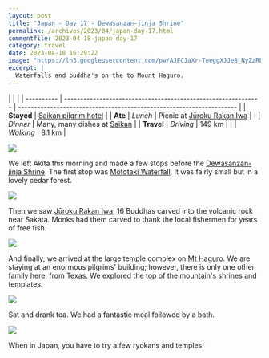 ```yaml
---
layout: post
title: "Japan - Day 17 - Dewasanzan-jinja Shrine"
permalink: /archives/2023/04/japan-day-17.html
commentfile: 2023-04-18-japan-day-17
category: travel
date: 2023-04-18 16:29:22
image: "https://lh3.googleusercontent.com/pw/AJFCJaXr-TeeggXJJe8_NyZzREwVmTvMUCh196eF697-R7EgKPUdgsIy5_eP3uef-0xDD6jOZetp6nFP18PTbw7bmnmS-6HzIcv_2AmssdZzjSk7SErfteHD=w1920-h1080"
excerpt: |
  Waterfalls and buddha's on the to Mount Haguro.
---
```


|            |                                                               |
| ---------- | ------------------------------------------------------------- | -------------------------------------------------------------------- |
| **Stayed** | [Saikan pilgrim hotel](https://goo.gl/maps/Ld1Zf7xEGkbPSVxT7) |
| **Ate**    | _Lunch_                                                       | Picnic at [Jūroku Rakan Iwa](https://goo.gl/maps/g6AWN6efwZJobqAQ9)  |
|            | _Dinner_                                                      | Many, many dishes at [Saikan](https://goo.gl/maps/Ld1Zf7xEGkbPSVxT7) |
| **Travel** | _Driving_                                                     | 149 km                                                               |
|            | _Walking_                                                     | 8.1 km                                                               |

  <a href="https://lh3.googleusercontent.com/UoeM8MMwh_36J3XoeL7jHwq9ns_wjdBlHGAfH6CkwD-7gxb2i7JwZe6vI_HtAlc5bshgXkYPSn1xLkRQZbmRSvYwegheLvI4VtFg5HSn-BQNjo-_AEKOwQArJgyCo1EX-YPk5Y6cSS0=w1920-h1080" target="_blank">
    <img src="https://lh3.googleusercontent.com/UoeM8MMwh_36J3XoeL7jHwq9ns_wjdBlHGAfH6CkwD-7gxb2i7JwZe6vI_HtAlc5bshgXkYPSn1xLkRQZbmRSvYwegheLvI4VtFg5HSn-BQNjo-_AEKOwQArJgyCo1EX-YPk5Y6cSS0=h480" />
  </a>

We left Akita this morning and made a few stops before the [Dewasanzan-jinja Shrine](https://goo.gl/maps/wRUvv2zkGBQHT7bp8). The first stop was [Mototaki Waterfall](https://goo.gl/maps/dn5T3u299iafNxob6). It was fairly small but in a lovely cedar forest.

  <a href="https://lh3.googleusercontent.com/SrZSWtC8w9kk-Vut-m8RYlWloerl4bOnMLm4cxkEYKPV42CYzt6fCSzl9GXfBZlffpGZpgabdy14ESCUw1JViyOVC7Mu7QC7Mzdn3266BqsDUjEW2-BRxTb4Am3ZI4qlwcPkgoKwAHg=w1920-h1080" target="_blank">
    <img src="https://lh3.googleusercontent.com/SrZSWtC8w9kk-Vut-m8RYlWloerl4bOnMLm4cxkEYKPV42CYzt6fCSzl9GXfBZlffpGZpgabdy14ESCUw1JViyOVC7Mu7QC7Mzdn3266BqsDUjEW2-BRxTb4Am3ZI4qlwcPkgoKwAHg=h480" />
  </a>

Then we saw [Jūroku Rakan Iwa](https://goo.gl/maps/wcGJxqiMBopxa2rv8), 16 Buddhas carved into the volcanic rock near Sakata. Monks had them carved to thank the local fishermen for years of free fish.

  <a href="https://lh3.googleusercontent.com/Q0cfqhEKla7KeUa3Y3ksoebJltHOoYqcDxcQafemNUU-kwvidwOoYtggV-74tV-mlcD84B0UL_QrHQdNxkVQVDVwUEZaRZc12zJ4lHypDq8MRz2nzk0x-EV6LjaK0UJc2PxiszHrXJk=w1920-h1080" target="_blank">
    <img src="https://lh3.googleusercontent.com/Q0cfqhEKla7KeUa3Y3ksoebJltHOoYqcDxcQafemNUU-kwvidwOoYtggV-74tV-mlcD84B0UL_QrHQdNxkVQVDVwUEZaRZc12zJ4lHypDq8MRz2nzk0x-EV6LjaK0UJc2PxiszHrXJk=h480" />
  </a>

And finally, we arrived at the large temple complex on [Mt Haguro](https://goo.gl/maps/34rEYrgeWWRwnTG38). We are staying at an enormous pilgrims' building; however, there is only one other family here, from Texas. We explored the top of the mountain's shrines and templates.

  <a href="https://lh3.googleusercontent.com/G0p3HEp4mBW6i2ZTQivrgKl06gJG01seL26LFTqd1E5w0OmW8zLVqpL_W1FN0XR1CvpADXyw-IEoXYqndHoupakrwwJXVVTyI4KjWGFsjq2dqBMjZ9M-b56J_f8cxCgEUEoUruOAKJQ=w1920-h1080" target="_blank">
    <img src="https://lh3.googleusercontent.com/G0p3HEp4mBW6i2ZTQivrgKl06gJG01seL26LFTqd1E5w0OmW8zLVqpL_W1FN0XR1CvpADXyw-IEoXYqndHoupakrwwJXVVTyI4KjWGFsjq2dqBMjZ9M-b56J_f8cxCgEUEoUruOAKJQ=h480" />
  </a>

Sat and drank tea. We had a fantastic meal followed by a bath.

  <a href="https://lh3.googleusercontent.com/YAftVFgc-b9loIVs4uQRsK5nnHP4cUIE77rq0lBISA_F719WGEk5Do50p-X9MMxov0vRaTTaut79l_cJB2ceBKBJrllcV_7JXN9TOoSN3M2SYrlM72aCfcp3Av5-cTTaz7CFAbHyLzg=w1920-h1080" target="_blank">
    <img src="https://lh3.googleusercontent.com/YAftVFgc-b9loIVs4uQRsK5nnHP4cUIE77rq0lBISA_F719WGEk5Do50p-X9MMxov0vRaTTaut79l_cJB2ceBKBJrllcV_7JXN9TOoSN3M2SYrlM72aCfcp3Av5-cTTaz7CFAbHyLzg=h480" />
  </a>

When in Japan, you have to try a few ryokans and temples!
